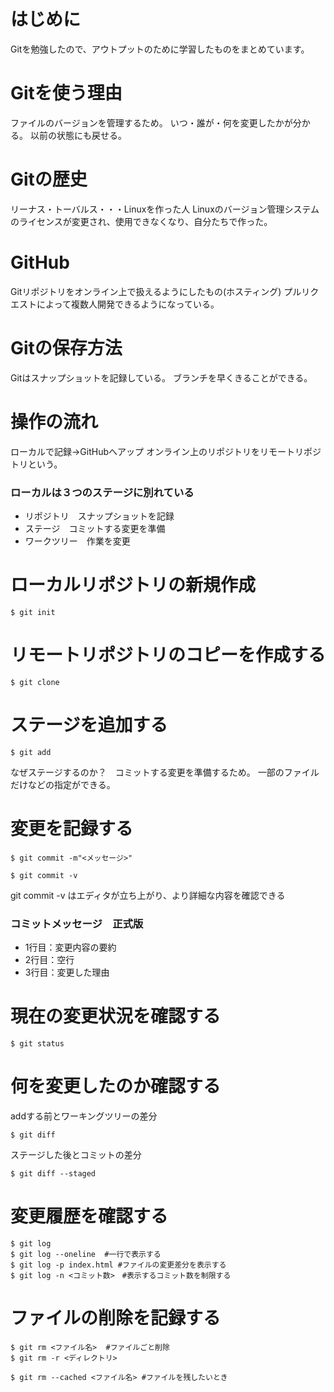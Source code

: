 # はじめに
Gitを勉強したので、アウトプットのために学習したものをまとめています。

# Gitを使う理由
ファイルのバージョンを管理するため。
いつ・誰が・何を変更したかが分かる。
以前の状態にも戻せる。

# Gitの歴史
リーナス・トーバルス・・・Linuxを作った人
Linuxのバージョン管理システムのライセンスが変更され、使用できなくなり、自分たちで作った。

# GitHub
Gitリポジトリをオンライン上で扱えるようにしたもの(ホスティング)
プルリクエストによって複数人開発できるようになっている。

# Gitの保存方法
Gitはスナップショットを記録している。
ブランチを早くきることができる。

# 操作の流れ
ローカルで記録→GitHubへアップ
オンライン上のリポジトリをリモートリポジトリという。

### ローカルは３つのステージに別れている
* リポジトリ　スナップショットを記録
* ステージ　コミットする変更を準備
* ワークツリー　作業を変更

# ローカルリポジトリの新規作成
```linux:ターミナル
$ git init
```
# リモートリポジトリのコピーを作成する
```linux:ターミナル
$ git clone
```

# ステージを追加する
```linux:ターミナル
$ git add 
```
なぜステージするのか？　コミットする変更を準備するため。
一部のファイルだけなどの指定ができる。

# 変更を記録する
```linux:ターミナル
$ git commit -m"<メッセージ>" 
```
```linux:ターミナル
$ git commit -v 
```
git commit -v はエディタが立ち上がり、より詳細な内容を確認できる

### コミットメッセージ　正式版
* 1行目：変更内容の要約
* 2行目：空行
* 3行目：変更した理由

# 現在の変更状況を確認する
```linux:ターミナル
$ git status
```

# 何を変更したのか確認する
addする前とワーキングツリーの差分
```linux:ターミナル
$ git diff
```

ステージした後とコミットの差分
```linux:ターミナル
$ git diff --staged
```

# 変更履歴を確認する
```linux:ターミナル
$ git log 
$ git log --oneline  #一行で表示する
$ git log -p index.html #ファイルの変更差分を表示する
$ git log -n <コミット数>　#表示するコミット数を制限する
```

# ファイルの削除を記録する
```linux:ターミナル
$ git rm <ファイル名>  #ファイルごと削除
$ git rm -r <ディレクトリ>

$ git rm --cached <ファイル名> #ファイルを残したいとき
```
